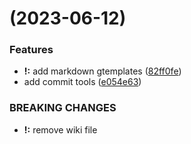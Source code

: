 #  (2023-06-12)


### Features

* **!:** add markdown gtemplates ([82ff0fe](https://gitlab.igem.org/2023/fudan/commit/82ff0fec433a84580bdf7454d6d79c172427a937))
* add commit tools ([e054e63](https://gitlab.igem.org/2023/fudan/commit/e054e6340bdb8e2d928afbd9b2f83d11b1bded57))


### BREAKING CHANGES

* **!:** remove wiki file



